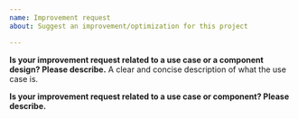 ```yaml
---
name: Improvement request
about: Suggest an improvement/optimization for this project

---
```


<!-- Note: for support questions, please use our discourse (https://renku.discourse.group/) -->

**Is your improvement request related to a use case or a component design? Please describe.**
A clear and concise description of what the use case is.

**Is your improvement request related to a use case or component? Please describe.**
